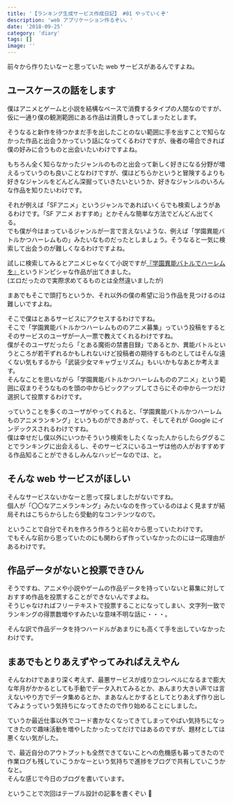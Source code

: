 ```yaml
---
title: '【ランキング生成サービス作成日記】 #01 やっていくぞ'
description: 'web アプリケーション作るぞい。'
date: '2018-09-25'
category: 'diary'
tags: []
image: ''
---
```


前々から作りたいなーと思っていた web サービスがあるんですよね。

## ユースケースの話をします

僕はアニメとゲームと小説を結構なペースで消費するタイプの人間なのですが、仮に一通り僕の観測範囲にある作品は消費しきってしまったとします。

そうなると新作を待つかまだ手を出したことのない範囲に手を出すことで知らなかった作品と出会うかっていう話になってくるわけですが、後者の場合できれば僕の好みに合うものと出会いたいわけですよね。

もちろん全く知らなかったジャンルのものと出会って新しく好きになる分野が増えるっていうのも良いことなわけですが、僕はどちらかというと冒険するよりも好きなジャンルをどんどん深掘っていきたいというか、好きなジャンルのいろんな作品を知りたいわけです。

それが例えば「SFアニメ」というジャンルであればいくらでも検索しようがあるわけです。「SF アニメ おすすめ」とかそんな簡単な方法でどんどん出てくる。  
でも僕が今はまっているジャンルが一言で言えないような、例えば「学園異能バトルかつハーレムもの」みたいなものだったとしましょう。そうなると一気に検索して出会うのが難しくなるわけですよね。

試しに検索してみるとアニメじゃなくて小説ですが[『学園異能バトルでハーレムを』](https://www.amazon.co.jp/dp/B00Q6FUKPI)というドンピシャな作品が出てきました。  
(エロだったので実際求めてるものとは全然違いましたが)

まあでもそこで頭打ちというか、それ以外の僕の希望に沿う作品を見つけるのは難しいですよね。

そこで僕はとあるサービスにアクセスするわけですね。  
そこで「学園異能バトルかつハーレムもののアニメ募集」っていう投稿をするとそのサービスのユーザが一人一票で教えてくれるわけですね。  
僕がそのユーザだったら「とある魔術の禁書目録」であるとか、異能バトルというところが若干ずれるかもしれないけど投稿者の期待するものとしてはそんな遠くない気もするから「武装少女マキャヴェリズム」もいいかもなあとか考えます。  
そんなことを思いながら「学園異能バトルかつハーレムもののアニメ」という範囲に収まりそうなものを頭の中からピックアップしてさらにその中から一つだけ選択して投票するわけです。

っていうことを多くのユーザがやってくれると、「学園異能バトルかつハーレムものアニメランキング」というものができあがって、そしてそれが Google にインデックスされるわけですね。  
僕は幸せだし僕以外にいつかそういう検索をしたくなった人からしたらググることでランキングに出会えるし、そのサービスにいるユーザは他の人がおすすめする作品知ることができるしみんなハッピーなのでは、と。

## そんな web サービスがほしい

そんなサービスないかなーと思って探しましたがないですね。  
個人が「〇〇なアニメランキング」みたいなのを作っているのはよく見ますが結局それはこちらからしたら受動的なコンテンツなので。

ということで自分でそれを作ろう作ろうと前々から思っていたわけです。  
でもそんな前から思っていたのにも関わらず作っていなかったのには一応理由があるわけです。

## 作品データがないと投票できひん

そうですね、アニメや小説やゲームの作品データを持っていないと募集に対しておすすめ作品を投票することができないんですよね。  
そうじゃなければフリーテキストで投票することになってしまい、文字列一致でランキングの得票数増やすみたいな意味不明な話に・・・。

そんな訳で作品データを持つハードルがあまりにも高くて手を出していなかったわけです。

## まあでもとりあえずやってみればええやん

そんなわけであまり深く考えず、最悪サービスが成り立つレベルになるまで膨大な年月がかかるとしても手動でデータ入れてみるとか、あんまり大きい声では言えないやり方でデータ集めるとか、まあなんとかするとしてとりあえず作り出してみようっていう気持ちになってきたので作り始めることにしました。

ていうか最近仕事以外でコード書かなくなってきてしまってやばい気持ちになってきたので趣味活動を増やしたかったってだけではあるのですが、題材としては悪くない気がした。

で、最近自分のアウトプットも全然できてないことへの危機感も募ってきたので作業ログも残していこうかなーという気持ちで進捗をブログで共有していこうかなと。  
そんな感じで今日のブログを書いています。

ということで次回はテーブル設計の記事を書くぞい :muscle:
